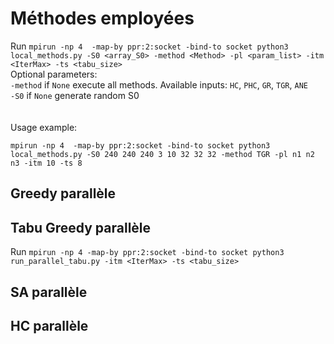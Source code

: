 # Méthodes employées
Run ``mpirun -np 4  -map-by ppr:2:socket -bind-to socket python3 local_methods.py -S0 <array_S0> -method <Method> -pl <param_list> -itm <IterMax> -ts <tabu_size>`` <br/>
Optional parameters:   <br/>
`-method` if `None` execute all methods. Available inputs: `HC`, `PHC`, `GR`, `TGR`, `ANE`<br/>
`-S0` if `None` generate random S0 <br/>
<br/>
<br/>
Usage example: <br/>

``mpirun -np 4  -map-by ppr:2:socket -bind-to socket python3 local_methods.py -S0 240 240 240 3 10 32 32 32 -method TGR -pl n1 n2 n3 -itm 10 -ts 8
``

## Greedy parallèle


## Tabu Greedy parallèle

Run ``mpirun -np 4 -map-by ppr:2:socket -bind-to socket python3 run_parallel_tabu.py -itm <IterMax> -ts <tabu_size>``

## SA parallèle

## HC parallèle
